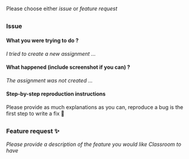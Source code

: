 Please choose either _issue_ or _feature request_

##
### Issue
#### What you were trying to do ?
_I tried to create a new assignment ..._

#### What happened (include screenshot if you can) ?
_The assignment was not created ..._

#### Step-by-step reproduction instructions
Please provide as much explanations as you can, reproduce a bug is the first step to write a fix :raised_hands:

##
### Feature request :sparkles:
_Please provide a description of the feature you would like Classroom to have_
